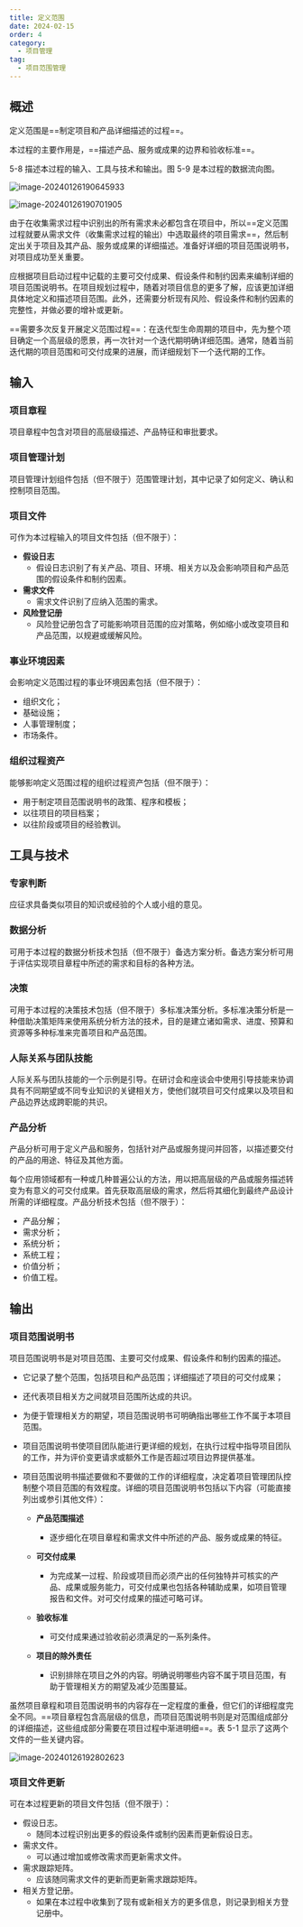 ```yaml
---
title: 定义范围
date: 2024-02-15
order: 4
category:
  - 项目管理
tag:
  - 项目范围管理
---
```


## 概述

定义范围是==制定项目和产品详细描述的过程==。

本过程的主要作用是，==描述产品、服务或成果的边界和验收标准==。

5-8 描述本过程的输入、工具与技术和输出。图 5-9 是本过程的数据流向图。

![image-20240126190645933](https://raw.githubusercontent.com/GodX-18/picBed/main/image-20240126190645933.png)

![image-20240126190701905](https://raw.githubusercontent.com/GodX-18/picBed/main/image-20240126190701905.png)

由于在收集需求过程中识别出的所有需求未必都包含在项目中，所以==定义范围过程就要从需求文件（收集需求过程的输出）中选取最终的项目需求==，然后制定出关于项目及其产品、服务或成果的详细描述。准备好详细的项目范围说明书，对项目成功至关重要。

应根据项目启动过程中记载的主要可交付成果、假设条件和制约因素来编制详细的项目范围说明书。在项目规划过程中，随着对项目信息的更多了解，应该更加详细具体地定义和描述项目范围。此外，还需要分析现有风险、假设条件和制约因素的完整性，并做必要的增补或更新。

==需要多次反复开展定义范围过程==：在迭代型生命周期的项目中，先为整个项目确定一个高层级的愿景，再一次针对一个迭代期明确详细范围。通常，随着当前迭代期的项目范围和可交付成果的进展，而详细规划下一个迭代期的工作。

## 输入

### 项目章程

项目章程中包含对项目的高层级描述、产品特征和审批要求。

### 项目管理计划

项目管理计划组件包括（但不限于）范围管理计划，其中记录了如何定义、确认和控制项目范围。

### 项目文件

可作为本过程输入的项目文件包括（但不限于）：

* **假设日志**
  * 假设日志识别了有关产品、项目、环境、相关方以及会影响项目和产品范围的假设条件和制约因素。
* **需求文件**
  * 需求文件识别了应纳入范围的需求。
* **风险登记册**
  * 风险登记册包含了可能影响项目范围的应对策略，例如缩小或改变项目和产品范围，以规避或缓解风险。

### 事业环境因素

会影响定义范围过程的事业环境因素包括（但不限于）：

* 组织文化；
* 基础设施；
* 人事管理制度；
* 市场条件。

### 组织过程资产

能够影响定义范围过程的组织过程资产包括（但不限于）：

* 用于制定项目范围说明书的政策、程序和模板；
* 以往项目的项目档案；
* 以往阶段或项目的经验教训。

## 工具与技术

### 专家判断

应征求具备类似项目的知识或经验的个人或小组的意见。

### 数据分析

可用于本过程的数据分析技术包括（但不限于）备选方案分析。备选方案分析可用于评估实现项目章程中所述的需求和目标的各种方法。

### 决策

可用于本过程的决策技术包括（但不限于）多标准决策分析。多标准决策分析是一种借助决策矩阵来使用系统分析方法的技术，目的是建立诸如需求、进度、预算和资源等多种标准来完善项目和产品范围。

### 人际关系与团队技能

人际关系与团队技能的一个示例是引导。在研讨会和座谈会中使用引导技能来协调具有不同期望或不同专业知识的关键相关方，使他们就项目可交付成果以及项目和产品边界达成跨职能的共识。

### 产品分析

产品分析可用于定义产品和服务，包括针对产品或服务提问并回答，以描述要交付的产品的用途、特征及其他方面。

每个应用领域都有一种或几种普遍公认的方法，用以把高层级的产品或服务描述转变为有意义的可交付成果。首先获取高层级的需求，然后将其细化到最终产品设计所需的详细程度。产品分析技术包括（但不限于）：

* 产品分解；
* 需求分析；
* 系统分析；
* 系统工程；
* 价值分析；
* 价值工程。

## 输出

### 项目范围说明书

项目范围说明书是对项目范围、主要可交付成果、假设条件和制约因素的描述。

* 它记录了整个范围，包括项目和产品范围；详细描述了项目的可交付成果；

* 还代表项目相关方之间就项目范围所达成的共识。

* 为便于管理相关方的期望，项目范围说明书可明确指出哪些工作不属于本项目范围。

* 项目范围说明书使项目团队能进行更详细的规划，在执行过程中指导项目团队的工作，并为评价变更请求或额外工作是否超过项目边界提供基准。

* 项目范围说明书描述要做和不要做的工作的详细程度，决定着项目管理团队控制整个项目范围的有效程度。详细的项目范围说明书包括以下内容（可能直接列出或参引其他文件）：

  * **产品范围描述**
    * 逐步细化在项目章程和需求文件中所述的产品、服务或成果的特征。

  * **可交付成果**
    * 为完成某一过程、阶段或项目而必须产出的任何独特并可核实的产品、成果或服务能力，可交付成果也包括各种辅助成果，如项目管理报告和文件。对可交付成果的描述可略可详。

  * **验收标准**
    * 可交付成果通过验收前必须满足的一系列条件。

  * **项目的除外责任**
    *  识别排除在项目之外的内容。明确说明哪些内容不属于项目范围，有助于管理相关方的期望及减少范围蔓延。


虽然项目章程和项目范围说明书的内容存在一定程度的重叠，但它们的详细程度完全不同。==项目章程包含高层级的信息，而项目范围说明书则是对范围组成部分的详细描述，这些组成部分需要在项目过程中渐进明细==。表 5-1 显示了这两个文件的一些关键内容。

![image-20240126192802623](https://raw.githubusercontent.com/GodX-18/picBed/main/image-20240126192802623.png)

### 项目文件更新

可在本过程更新的项目文件包括（但不限于）：

* 假设日志。
  * 随同本过程识别出更多的假设条件或制约因素而更新假设日志。
* 需求文件。
  * 可以通过增加或修改需求而更新需求文件。
* 需求跟踪矩阵。
  * 应该随同需求文件的更新而更新需求跟踪矩阵。
* 相关方登记册。
  * 如果在本过程中收集到了现有或新相关方的更多信息，则记录到相关方登记册中。
